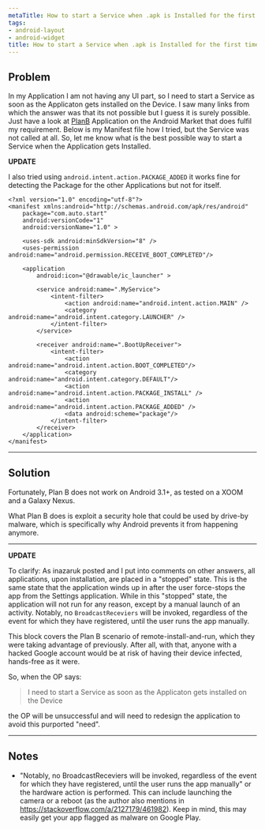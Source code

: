 ```yaml
---
metaTitle: How to start a Service when .apk is Installed for the first time
tags:
- android-layout
- android-widget
title: How to start a Service when .apk is Installed for the first time
---
```


## Problem

In my Application I am not having any UI part, so I need to start a Service as soon as the Applicaton gets installed on the Device. I saw many links from which the answer was that its not possible but I guess it is surely possible. Just have a look at [PlanB](https://market.android.com/details?id=com.lookout.labs.planb) Application on the Android Market that does fulfil my requirement. Below is my Manifest file how I tried, but the Service was not called at all. So, let me know what is the best possible way to start a Service when the Application gets Installed.


**UPDATE**


I also tried using `android.intent.action.PACKAGE_ADDED` it works fine for detecting the Package for the other Applications but not for itself.



```
<?xml version="1.0" encoding="utf-8"?>
<manifest xmlns:android="http://schemas.android.com/apk/res/android"
    package="com.auto.start"
    android:versionCode="1"
    android:versionName="1.0" >

    <uses-sdk android:minSdkVersion="8" />
    <uses-permission android:name="android.permission.RECEIVE_BOOT_COMPLETED"/>

    <application
        android:icon="@drawable/ic_launcher" >

        <service android:name=".MyService">
            <intent-filter>
                <action android:name="android.intent.action.MAIN" />
                <category android:name="android.intent.category.LAUNCHER" />
            </intent-filter>
        </service>

        <receiver android:name=".BootUpReceiver">
            <intent-filter>
                <action android:name="android.intent.action.BOOT_COMPLETED"/>
                <category android:name="android.intent.category.DEFAULT"/>
                <action android:name="android.intent.action.PACKAGE_INSTALL" />
                <action android:name="android.intent.action.PACKAGE_ADDED" />
                <data android:scheme="package"/>
            </intent-filter>
        </receiver>
    </application>
</manifest>

```


---

## Solution

Fortunately, Plan B does not work on Android 3.1+, as tested on a XOOM and a Galaxy Nexus.


What Plan B does is exploit a security hole that could be used by drive-by malware, which is specifically why Android prevents it from happening anymore.




---


**UPDATE**


To clarify: As inazaruk posted and I put into comments on other answers, all applications, upon installation, are placed in a "stopped" state. This is the same state that the application winds up in after the user force-stops the app from the Settings application. While in this "stopped" state, the application will not run for any reason, except by a manual launch of an activity. Notably, no `BroadcastReceviers` will be invoked, regardless of the event for which they have registered, until the user runs the app manually.


This block covers the Plan B scenario of remote-install-and-run, which they were taking advantage of previously. After all, with that, anyone with a hacked Google account would be at risk of having their device infected, hands-free as it were.


So, when the OP says:



> 
> I need to start a Service as soon as the Applicaton gets installed on the Device
> 
> 
> 


the OP will be unsuccessful and will need to redesign the application to avoid this purported "need".



---

## Notes

- "Notably, no BroadcastReceviers will be invoked, regardless of the event for which they have registered, until the user runs the app manually" or the hardware action is performed. This can include launching the camera or a reboot (as the author also mentions in https://stackoverflow.com/a/2127179/461982). Keep in mind, this may easily get your app flagged as malware on Google Play.
